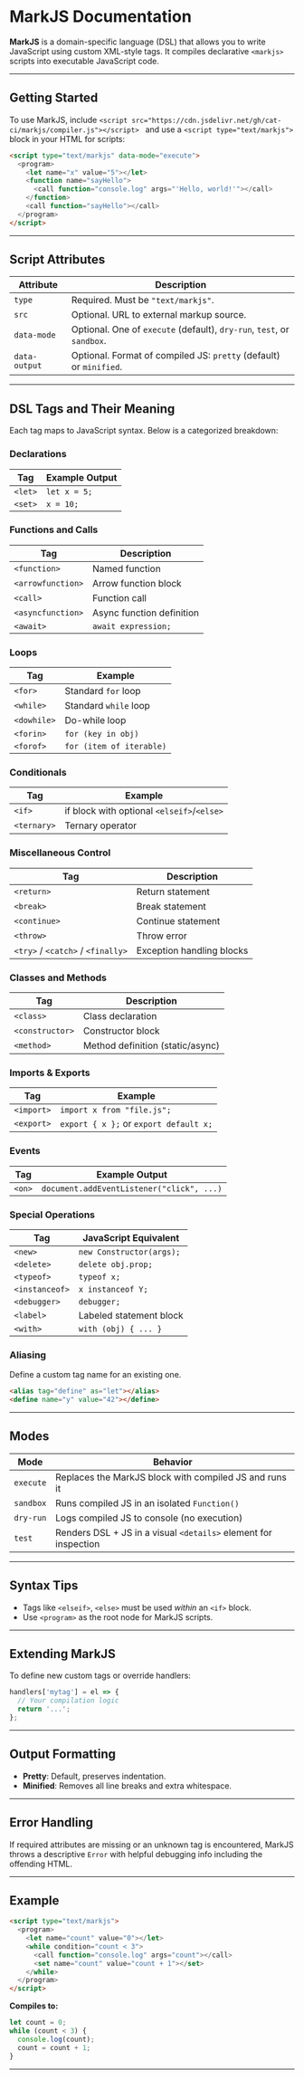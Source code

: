 # MarkJS Documentation

**MarkJS** is a domain-specific language (DSL) that allows you to write JavaScript using custom XML-style tags. It compiles declarative `<markjs>` scripts into executable JavaScript code.

---

## Getting Started

To use MarkJS, include `<script src="https://cdn.jsdelivr.net/gh/cat-ci/markjs/compiler.js"></script>
` and use a `<script type="text/markjs">` block in your HTML for scripts:

```html
<script type="text/markjs" data-mode="execute">
  <program>
    <let name="x" value="5"></let>
    <function name="sayHello">
      <call function="console.log" args="'Hello, world!'"></call>
    </function>
    <call function="sayHello"></call>
  </program>
</script>
```

---

## Script Attributes

| Attribute     | Description                                                            |
|---------------|------------------------------------------------------------------------|
| `type`        | Required. Must be `"text/markjs"`.                                     |
| `src`         | Optional. URL to external markup source.                               |
| `data-mode`   | Optional. One of `execute` (default), `dry-run`, `test`, or `sandbox`. |
| `data-output` | Optional. Format of compiled JS: `pretty` (default) or `minified`.     |

---

## DSL Tags and Their Meaning

Each tag maps to JavaScript syntax. Below is a categorized breakdown:

### Declarations
| Tag     | Example Output |
|---------|----------------|
| `<let>` | `let x = 5;`   |
| `<set>` | `x = 10;`      |

### Functions and Calls
| Tag               | Description               |
|-------------------|---------------------------|
| `<function>`      | Named function            |
| `<arrowfunction>` | Arrow function block      |
| `<call>`          | Function call             |
| `<asyncfunction>` | Async function definition |
| `<await>`         | `await expression;`       |

### Loops
| Tag         | Example                  |
|-------------|--------------------------|
| `<for>`     | Standard `for` loop      |
| `<while>`   | Standard `while` loop    |
| `<dowhile>` | Do-while loop            |
| `<forin>`   | `for (key in obj)`       |
| `<forof>`   | `for (item of iterable)` |

### Conditionals
| Tag         | Example                                    |
|-------------|--------------------------------------------|
| `<if>`      | if block with optional `<elseif>`/`<else>` |
| `<ternary>` | Ternary operator                           |

### Miscellaneous Control
| Tag                               | Description               |
|-----------------------------------|---------------------------|
| `<return>`                        | Return statement          |
| `<break>`                         | Break statement           |
| `<continue>`                      | Continue statement        |
| `<throw>`                         | Throw error               |
| `<try>` / `<catch>` / `<finally>` | Exception handling blocks |

### Classes and Methods
| Tag             | Description                      |
|-----------------|----------------------------------|
| `<class>`       | Class declaration                |
| `<constructor>` | Constructor block                |
| `<method>`      | Method definition (static/async) |

### Imports & Exports
| Tag        | Example                                |
|------------|----------------------------------------|
| `<import>` | `import x from "file.js";`             |
| `<export>` | `export { x };` or `export default x;` |

### Events
| Tag    | Example Output                            |
|--------|-------------------------------------------|
| `<on>` | `document.addEventListener("click", ...)` |

### Special Operations
| Tag            | JavaScript Equivalent    |
|----------------|--------------------------|
| `<new>`        | `new Constructor(args);` |
| `<delete>`     | `delete obj.prop;`       |
| `<typeof>`     | `typeof x;`              |
| `<instanceof>` | `x instanceof Y;`        |
| `<debugger>`   | `debugger;`              |
| `<label>`      | Labeled statement block  |
| `<with>`       | `with (obj) { ... }`     |

### Aliasing
Define a custom tag name for an existing one.

```html
<alias tag="define" as="let"></alias>
<define name="y" value="42"></define>
```

---

## Modes

| Mode      | Behavior                                                        |
|-----------|-----------------------------------------------------------------|
| `execute` | Replaces the MarkJS block with compiled JS and runs it          |
| `sandbox` | Runs compiled JS in an isolated `Function()`                    |
| `dry-run` | Logs compiled JS to console (no execution)                      |
| `test`    | Renders DSL + JS in a visual `<details>` element for inspection |

---

## Syntax Tips

- Tags like `<elseif>`, `<else>` must be used *within* an `<if>` block.
- Use `<program>` as the root node for MarkJS scripts.

---

## Extending MarkJS

To define new custom tags or override handlers:

```js
handlers['mytag'] = el => {
  // Your compilation logic
  return '...';
};
```

---

## Output Formatting

- **Pretty**: Default, preserves indentation.
- **Minified**: Removes all line breaks and extra whitespace.

---

## Error Handling

If required attributes are missing or an unknown tag is encountered, MarkJS throws a descriptive `Error` with helpful debugging info including the offending HTML.

---

## Example

```html
<script type="text/markjs">
  <program>
    <let name="count" value="0"></let>
    <while condition="count < 3">
      <call function="console.log" args="count"></call>
      <set name="count" value="count + 1"></set>
    </while>
  </program>
</script>
```

**Compiles to:**
```js
let count = 0;
while (count < 3) {
  console.log(count);
  count = count + 1;
}
```

---
